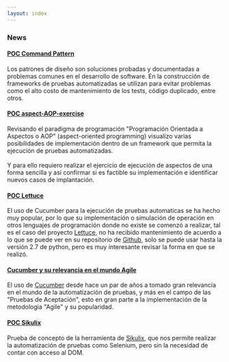 ```yaml
---
layout: index
---
```


### News

#### [POC Command Pattern](/pocs/poc-command-pattern.html)

Los patrones de diseño son soluciones probadas y documentadas a problemas comunes en el desarrollo de software. 
En la construcción de frameworks de pruebas automatizadas se utilizan para evitar problemas como el alto costo de 
mantenimiento de los tests, código duplicado, entre otros.

#### [POC aspect-AOP-exercise](/pocs/poc-aop.html)

Revisando el paradigma de programación "Programación Orientada a Aspectos o AOP" (aspect-oriented programming) visualizo varias posibilidades de implementación dentro de un framework que permita la ejecución de pruebas automatizadas.
<br><br>
Y para ello requiero realizar el ejercicio de ejecución de aspectos de una forma sencilla y así confirmar si es factible su implementación e identificar nuevos casos de implantación.

#### [POC Lettuce](/pocs/poc-lettuce.html)

El uso de Cucumber para la ejecución de pruebas automaticas se ha hecho muy popular, por lo que su implementación o simulación de operación en otros lenguajes de programación donde no existe se comenzó a realizar, tal es el caso del proyecto [Lettuce](/pocs/poc_lettuce.html), no ha recibido mantenimiento de acuerdo a lo que se puede ver en su repositorio de [Github](https://github.com/gabrielfalcao/lettuce), solo se puede usar hasta la versión 2.7 de python, pero es muy interesante revisar la forma en que se realizó.

#### [Cucumber y su relevancia en el mundo Agile](/blog/posts/cucumber.html)

El uso de [Cucumber](/blog/posts/cucumber.html) desde hace un par de años a tomado gran relevancia en el mundo de la automatización de pruebas, y más en el campo de las "Pruebas de Aceptación", esto en gran parte a la implementación de la metodologia "Agile" y su popularidad.

#### [POC Sikulix](/pocs/poc-sikulix.html)

Prueba de concepto de la herramienta de [Sikulix](/pocs/poc-sikulix.html), que nos permite realizar la automatización de pruebas como Selenium, pero sin la necesidad de contar con acceso al DOM.

